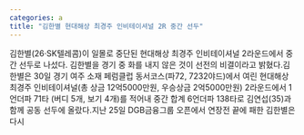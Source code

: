 ```yaml
---
categories: a
title: "김한별 현대해상 최경주 인비테이셔널 2R 중간 선두"
---
```

김한별(26·SK텔레콤)이 일몰로 중단된 현대해상 최경주 인비테이셔널 2라운드에서 중간 선두로 나섰다. 김한별을 경기 중 화를 내지 않은 것이 선전의 비결이라고 밝혔다.김한별은 30일 경기 여주 소재 페럼클럽 동서코스(파72, 7232야드)에서 여린 현대해상 최경주 인비테이셔널(총 상금 12억5000만원, 우승상금 2억5000만원) 2라운드에서 1언더파 71타 (버디 5개, 보기 4개)를 적어내 중간 합계 6언더파 138타로 김연섭(35)과 함께 공동 선두에 올랐다.지난 25일 DGB금융그룹 오픈에서 연장전 끝에 패한 김한별은 다시